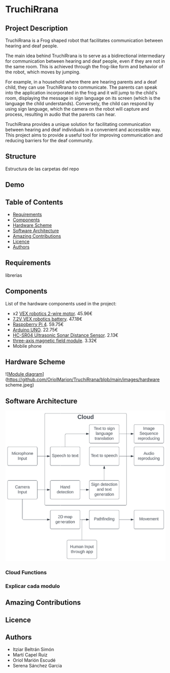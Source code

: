 # TruchiRrana
## Project Description
TruchiRrana is a Frog shaped robot that facilitates communication between hearing and deaf people.

The main idea behind TruchiRrana is to serve as a bidirectional intermediary for communication between hearing and deaf people, even if they are not in the same room. This is achieved through the frog-like form and behavior of the robot, which moves by jumping.

For example, in a household where there are hearing parents and a deaf child, they can use TruchiRrana to communicate. The parents can speak into the application incorporated in the frog and it will jump to the child's room, displaying the message in sign language on its screen (which is the language the child understands). Conversely, the child can respond by using sign language, which the camera on the robot will capture and process, resulting in audio that the parents can hear.

TruchiRrana provides a unique solution for facilitating communication between hearing and deaf individuals in a convenient and accessible way. This project aims to provide a useful tool for improving communication and reducing barriers for the deaf community.

## Structure
Estructura de las carpetas del repo
## Demo
## Table of Contents
 + [Requirements](#Requirements)
 + [Components](#Components)
 + [Hardware Scheme](#Hardware-Scheme)
 + [Software Architecture](#Software-Architecture)
 + [Amazing Contributions](#Amazing-Contributions)
 + [Licence](#Licence)
 + [Authors](#Authors)
## Requirements
librerias
## Components
List of the hardware components used in the project:
+ x2 [VEX robotics 2-wire motor](https://www.cosues.com/vex-v5-motor-393-de-2-cables). 45.96€
+ [7.2V VEX robotics battery](https://www.cosues.com/vex-v5-bateria-nimh-de-7-2v-y-3000mah). 47.18€
+ [Raspoberry Pi 4](https://www.electan.com/raspberrypi4-p-10264.html). 59.75€
+ [Arduino UNO](https://www.electan.com/arduinouno-p-2977.html). 22.75€
+ [HC-SR04 Ultrasonic Sonar Distance Sensor](https://www.electan.com/sensor-distancia-por-ultrasonidos-hcsr04-p-6275.html). 2.13€
+ [three-axis magnetic field module](https://solectroshop.com/es/compas-magnetometro/456-brujula-digital-gy-271-5883-compas-magnetometro-hcm5883l.html). 3.32€
+ Mobile phone
## Hardware Scheme
![[Module diagram](https://github.com/OriolMarion/TruchiRrana/images/Captura.PNG)](https://github.com/OriolMarion/TruchiRrana/blob/main/images/hardware scheme.jpeg)
## Software Architecture
![[Module diagram](https://github.com/OriolMarion/TruchiRrana/images/Captura.PNG)](https://github.com/OriolMarion/TruchiRrana/blob/main/images/Captura.PNG)
### Cloud Functions
### Explicar cada modulo
## Amazing Contributions
## Licence
## Authors
 + Itziar Beltrán Simón
 + Martí Capel Ruiz
 + Oriol Marión Escudé
 + Serena Sánchez Garcia
